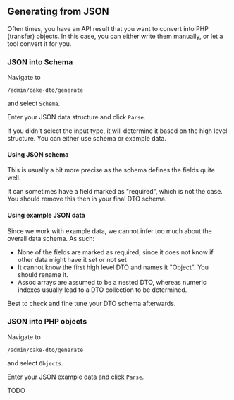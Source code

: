## Generating from JSON

Often times, you have an API result that you want to convert into PHP (transfer) objects.
In this case, you can either write them manually, or let a tool convert it for you.

### JSON into Schema
Navigate to

    /admin/cake-dto/generate

and select `Schema`.

Enter your JSON data structure and click `Parse`.

If you didn't select the input type, it will determine it based on the high level structure.
You can either use schema or example data.

#### Using JSON schema
This is usually a bit more precise as the schema defines the fields quite well.

It can sometimes have a field marked as "required", which is not the case.
You should remove this then in your final DTO schema.

#### Using example JSON data
Since we work with example data, we cannot infer too much about the overall data schema. As such:

- None of the fields are marked as required, since it does not know if other data might have it set or not set
- It cannot know the first high level DTO and names it "Object". You should rename it.
- Assoc arrays are assumed to be a nested DTO, whereas numeric indexes usually lead to a DTO collection to be determined.

Best to check and fine tune your DTO schema afterwards.

### JSON into PHP objects
Navigate to

    /admin/cake-dto/generate

and select `Objects`.

Enter your JSON example data and click `Parse`.

TODO
